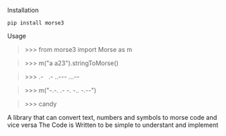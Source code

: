 
Installation

`pip install morse3`

Usage

> \>\>\> from morse3 import Morse as m

> \>\>\> m("a a23").stringToMorse()

> \>\>\> .- &nbsp;  .- ..--- ...--

> \>\>\> m("-.-. .- -. -.. -.--")

> \>\>\> candy


A library that can convert text, numbers and symbols to morse code and vice versa
The Code is Written to be simple to understant and implement
